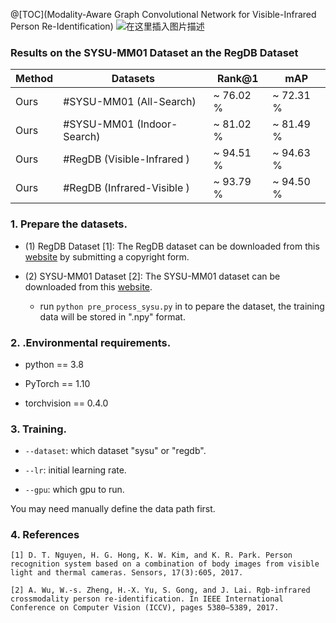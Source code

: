 ﻿@[TOC](Modality-Aware Graph Convolutional Network for Visible-Infrared Person Re-Identification)
![在这里插入图片描述](https://i-blog.csdnimg.cn/direct/021d2a1ce4144955be25307d40e352cc.png#pic_center)

### Results on the SYSU-MM01 Dataset an the RegDB Dataset 
| Method | Datasets                    | Rank@1    | mAP       |
| ------ | --------------------------  | --------- | --------- |
| Ours   | #SYSU-MM01 (All-Search)     | ~ 76.02 % | ~ 72.31 % |
| Ours   | #SYSU-MM01 (Indoor-Search)  | ~ 81.02 % | ~ 81.49 % |
| Ours   | #RegDB (Visible-Infrared )  | ~ 94.51 % | ~ 94.63 % |
| Ours   | #RegDB (Infrared-Visible )  | ~ 93.79 % | ~ 94.50 % |


### **1. Prepare the datasets.**

- (1) RegDB Dataset [1]: The RegDB dataset can be downloaded from this [website](http://dm.dongguk.edu/link.html) by submitting a copyright form.

- (2) SYSU-MM01 Dataset [2]: The SYSU-MM01 dataset can be downloaded from this [website](http://isee.sysu.edu.cn/project/RGBIRReID.htm).

   - run `python pre_process_sysu.py`  in to pepare the dataset, the training data will be stored in ".npy" format.

### 2. .Environmental requirements.

- python == 3.8

- PyTorch == 1.10

- torchvision == 0.4.0

### 3. Training.
  - `--dataset`: which dataset "sysu" or "regdb".

  - `--lr`: initial learning rate.
  
  - `--gpu`:  which gpu to run.

You may need manually define the data path first.


### 4. References

```
[1] D. T. Nguyen, H. G. Hong, K. W. Kim, and K. R. Park. Person recognition system based on a combination of body images from visible light and thermal cameras. Sensors, 17(3):605, 2017.
```

```
[2] A. Wu, W.-s. Zheng, H.-X. Yu, S. Gong, and J. Lai. Rgb-infrared crossmodality person re-identification. In IEEE International Conference on Computer Vision (ICCV), pages 5380–5389, 2017.
```



